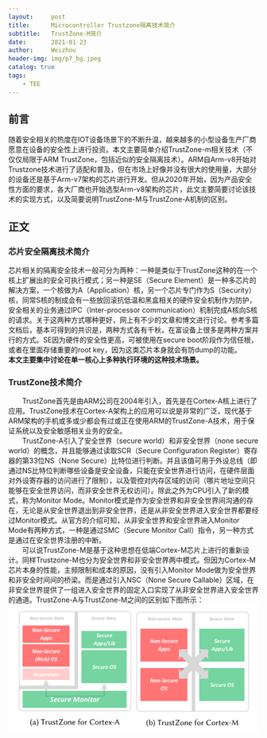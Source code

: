 ```yaml
---
layout:     post
title:      Microcontroller Trustzone隔离技术简介
subtitle:   TrustZone-M简介
date:       2021-01-23
author:     Weizhou
header-img: img/p7_bg.jpeg
catalog: true
tags:
    - TEE
---
```


## 前言
随着安全相关的热度在IOT设备场景下的不断升温，越来越多的小型设备生产厂商愿意在设备的安全性上进行投资。本文主要简单介绍TrustZone-m相关技术（不仅仅局限于ARM TrustZone，包括近似的安全隔离技术）。ARM自Arm-v8开始对Trustzone技术进行了适配和普及，但在市场上好像并没有很大的使用量，大部分的设备还是基于Arm-v7架构的芯片进行开发。但从2020年开始，因为产品安全性方面的要求，各大厂商也开始选型Arm-v8架构的芯片，此文主要简要讨论该技术的实现方式，以及简要说明TrustZone-M与TrustZone-A机制的区别。

## 正文
### 芯片安全隔离技术简介
芯片相关的隔离安全技术一般可分为两种：一种是类似于TrustZone这种的在一个核上扩展出的安全可执行模式；另一种是SE（Secure Element）是一种多芯片的解决方案，一个核做为A（Application）核，另一个芯片专门作为S（Security）核，同常S核的制成会有一些放回滚抗低温和黑盒相关的硬件安全机制作为防护，安全相关的业务通过IPC（Inter-processor communication）机制完成A核向S核的请求。关于这两种方式哪种更好，网上有不少的文章和博文进行讨论。参考多篇文档后，基本可得到的共识是，两种方式各有千秋，在富设备上很多是两种方案并行的方式。SE因为硬件的安全性更高，可被使用在secure boot阶段作为信任根，或者在里面存储重要的root key，因为这类芯片本身就会有防dump的功能。<br>
**本文主要集中讨论在单一核心上多种执行环境的这种技术场景。**

### TrustZone技术简介
&emsp;&emsp;TrustZone首先是由ARM公司在2004年引入，首先是在Cortex-A核上进行了应用。TrustZone技术在Cortex-A架构上的应用可以说是非常的广泛，现代基于ARM架构的手机或多或少都会有过或正在使用ARM的TrustZone-A技术，用于保证系统以及安全敏感相关业务的安全。<br>
&emsp;&emsp;TrustZone-A引入了安全世界（secure world）和非安全世界（none secure world）的概念，并且能够通过读取SCR（Secure Configuration Register）寄存器的第33位NS（None Secure）比特位进行判断。并且该值可用于外设总线（即通过NS比特位判断哪些设备是安全设备，只能在安全世界进行访问，在硬件层面对外设寄存器的访问进行了限制），以及管控对内存区域的访问（哪片地址空间只能够在安全世界访问，而非安全世界无权访问）。除此之外为CPU引入了新的模式，称为Monitor Mode。Monitor模式是作为安全世界和非安全世界间沟通的存在，无论是从安全世界退出到非安全世界，还是从非安全世界进入安全世界都要经过Monitor模式。从官方的介绍可知，从非安全世界和安全世界进入Monitor Mode有两种方式，一种是通过SMC（Secure Monitor Call）指令，另一种方式是通过在安全世界注册的中断。<br>
&emsp;&emsp;可以说TrustZone-M是基于这种思想在低端Cortex-M芯片上进行的重新设计。同样Trustzone-M也分为安全世界和非安全世界两中模式。但因为Cortex-M芯片本身的性能，主频限制和成本的原因，没有引入Monitor Mode做为安全世界和非安全时间间的桥梁。而是通过引入NSC（None Secure Callable）区域，在非安全世界提供了一组进入安全世界的固定入口实现了从非安全世界进入安全世界的通道。TrustZone-A与TrustZone-M之间的区别如下图所示：
![1.png](https://github.com/wwz529247756/wwz529247756.github.io/blob/master/img/p11/1.PNG?raw=true)<br>


